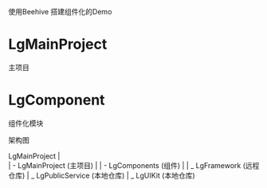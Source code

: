 使用Beehive 搭建组件化的Demo

# LgMainProject
主项目

# LgComponent
组件化模块


架构图

LgMainProject 
	|	
	| - LgMainProject (主项目)
	|
	| - LgComponents (组件)
			| 
			| _ LgFramework (远程仓库)
			| _ LgPublicService (本地仓库)
			| _ LgUIKit (本地仓库)
